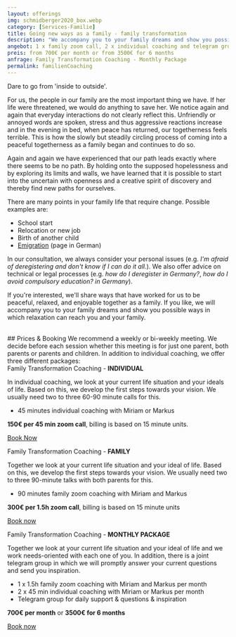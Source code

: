```yaml
---
layout: offerings
img: schmidberger2020_box.webp
category: [Services-Familie]
title: Going new ways as a family - family transformation
description: "We accompany you to your family dreams and show you possible ways how relaxation can reach you and your family."
angebot: 1 x family zoom call, 2 x individual coaching and telegram group
preis: from 700€ per month or from 3500€ for 6 months
anfrage: Family Transformation Coaching - Monthly Package
permalink: familienCoaching
---
```


Dare to go from 'inside to outside'.

For us, the people in our family are the most important thing we have. If her life were threatened, we would do anything to save her. We notice again and again that everyday interactions do not clearly reflect this. Unfriendly or annoyed words are spoken, stress and thus aggressive reactions increase and in the evening in bed, when peace has returned, our togetherness feels terrible. This is how the slowly but steadily circling process of coming into a peaceful togetherness as a family began and continues to do so.

Again and again we have experienced that our path leads exactly where there seems to be no path. By holding onto the supposed hopelessness and by exploring its limits and walls, we have learned that it is possible to start into the uncertain with openness and a creative spirit of discovery and thereby find new paths for ourselves.

There are many points in your family life that require change. Possible examples are:
* School start
* Relocation or new job
* Birth of another child
* [Emigration](/auswandernCoching) (page in German)

In our consultation, we always consider your personal issues (e.g. *I'm afraid of deregistering and don't know if I can do it all.*). We also offer advice on technical or legal processes (e.g. *how do I deregister in Germany?*, *how do I avoid compulsory education? in Germany*).

If you're interested, we'll share ways that have worked for us to be peaceful, relaxed, and enjoyable together as a family. If you like, we will accompany you to your family dreams and show you possible ways in which relaxation can reach you and your family.


<br>
## Prices & Booking
We recommend a weekly or bi-weekly meeting. We decide before each session whether this meeting is for just one parent, both parents or parents and children. In addition to individual coaching, we offer three different packages:


<div class="panel panel-info">
<div class="panel-heading">Family Transformation Coaching - <b>INDIVIDUAL</b></div>
<div class="panel-body">
   <p>In individual coaching, we look at your current life situation and your ideals of life. Based on this, we develop the first steps towards your vision. We usually need two to three 60-90 minute calls for this.</p>
   <ul>
   <li>45 minutes individual coaching with Miriam or Markus</li>
   </ul>
   <b>150€ per 45 min zoom call</b>, billing is based on 15 minute units.
   <p><a href="mailto:{{ site.email }}?subject=Family Transformational Coaching - Individual" target="_blank" class="btn btn-primary">Book Now</a></p>
</div>
</div>

<div class="panel panel-info">
<div class="panel-heading">Family Transformation Coaching - <b>FAMILY</b></div>
<div class="panel-body">
   <p>Together we look at your current life situation and your ideal of life. Based on this, we develop the first steps towards your vision. We usually need two to three 90-minute talks with both parents for this.</p>
   <ul>
   <li>90 minutes family zoom coaching with Miriam and Markus</li>
   </ul>
   <b>300€ per 1.5h zoom call</b>, billing is based on 15 minute units
   <p><a href="mailto:{{ site.email }}?subject=Family Transformation Coaching - Family" target="_blank" class="btn btn-primary">Book now</a></p>
</div>
</div>

<div class="panel panel-info">
<div class="panel-heading">Family Transformation Coaching - <b>MONTHLY PACKAGE</b></div>
<div class="panel-body">
   <p>Together we look at your current life situation and your ideal of life and we work needs-oriented with each one of you. In addition, there is a joint telegram group in which we will promptly answer your current questions and send you inspiration.</p>
   <ul>
   <li>1 x 1.5h family zoom coaching with Miriam and Markus per month</li>
   <li>2 x 45 min individual coaching with Miriam or Markus per month</li>
   <li>Telegram group for daily support & questions & inspiration</li>
   </ul>
   <b>700€ per month</b> or <b>3500€ for 6 months</b>
   <p><a href="mailto:{{ site.email }}?subject=Family Transformation Coaching - Monthly Package" target="_blank" class="btn btn-primary">Book now</a></p>
</div>
</div>


<!--

<br>
## FAQ
<div class="panel-group" id="accordion" role="tablist" aria-multiselectable="true">
  <div class="panel panel-default">
  {% for post in site.categories.offeringsFAQ reversed %}
    {% if post.tags contains "family" %}
    <div class="panel-heading" role="tab" id="{{post.anker}}Head">
      <h4 class="panel-title">
        <a rclass="collapsed" ole="button" data-toggle="collapse" data-parent="#accordion" href="#{{post.anker}}Role" aria-expanded="false" aria-controls="{{post.anker}}">
          {{post.title}}
        </a>
      </h4>
    </div>
    <div id="{{post.anker}}Role" class="panel-collapse collapse" role="tabpanel" aria-labelledby="{{post.anker}}Head">
      <div class="panel-body">
        {{post.content}}
      </div>
    </div>
    {% endif %}
  {% endfor %}
  </div>
</div>

-->
